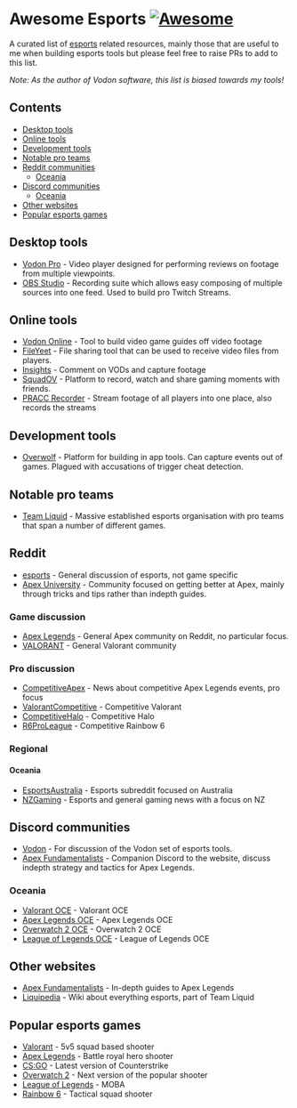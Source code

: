 # Awesome Esports [![Awesome](https://awesome.re/badge.svg)](https://awesome.re)

A curated list of [esports](https://en.wikipedia.org/wiki/Esports) related resources, mainly those that are useful to me when building esports tools but please feel free to raise PRs to add to this list.

*Note: As the author of Vodon software, this list is biased towards my tools!*

## Contents

- [Desktop tools](#desktop-tools)
- [Online tools](#online-tools)
- [Development tools](#development-tools)
- [Notable pro teams](#notable-pro-teams)
- [Reddit communities](#reddit-communites)
  - [Oceania](#oceania)
- [Discord communities](#discord-communites)
  - [Oceania](#oceania-1)
- [Other websites](#other-websites)
- [Popular esports games](#popular-esports-games)

## Desktop tools
- [Vodon Pro](https://github.com/Rodeoclash/vodon-pro) - Video player designed for performing reviews on footage from multiple viewpoints.
- [OBS Studio](https://obsproject.com/) - Recording suite which allows easy composing of multiple sources into one feed. Used to build pro Twitch Streams.

## Online tools
- [Vodon Online](https://online.vodon.gg/) - Tool to build video game guides off video footage
- [FileYeet](https://www.fileyeet.io/) - File sharing tool that can be used to receive video files from players.
- [Insights](https://insights.gg/) - Comment on VODs and capture footage
- [SquadOV](https://www.squadov.gg/) - Platform to record, watch and share gaming moments with friends.
- [PRACC Recorder](https://pracc.com/recorder) - Stream footage of all players into one place, also records the streams

## Development tools
- [Overwolf](https://www.overwolf.com/) - Platform for building in app tools. Can capture events out of games. Plagued with accusations of trigger cheat detection.

## Notable pro teams
- [Team Liquid](https://www.teamliquid.com/) - Massive established esports organisation with pro teams that span a number of different games.

## Reddit
- [esports](https://www.reddit.com/r/esports/) - General discussion of esports, not game specific
- [Apex University](https://www.reddit.com/r/apexuniversity/) - Community focused on getting better at Apex, mainly through tricks and tips rather than indepth guides.

### Game discussion
- [Apex Legends](https://www.reddit.com/r/apexlegends/) - General Apex community on Reddit, no particular focus.
- [VALORANT](https://www.reddit.com/r/VALORANT/) - General Valorant community

### Pro discussion
- [CompetitiveApex](https://www.reddit.com/r/CompetitiveApex/) - News about competitive Apex Legends events, pro focus
- [ValorantCompetitive](https://www.reddit.com/r/ValorantCompetitive/) - Competitive Valorant
- [CompetitiveHalo](https://www.reddit.com/r/CompetitiveHalo/) - Competitive Halo
- [R6ProLeague](https://www.reddit.com/r/R6ProLeague/) - Competitive Rainbow 6

### Regional

#### Oceania
- [EsportsAustralia](https://www.reddit.com/r/esportsaustralia/) - Esports subreddit focused on Australia
- [NZGaming](https://www.reddit.com/r/nzgaming/) - Esports and general gaming news with a focus on NZ

## Discord communities
- [Vodon](https://discord.gg/EaJdhHtZEk) - For discussion of the Vodon set of esports tools.
- [Apex Fundamentalists](https://discord.com/invite/PnfcdQZ8ry) - Companion Discord to the website, discuss indepth strategy and tactics for Apex Legends.

### Oceania
- [Valorant OCE](https://discord.com/invite/valorantoce) - Valorant OCE
- [Apex Legends OCE](https://discord.com/invite/NxhCGeK) - Apex Legends OCE
- [Overwatch 2 OCE](https://discord.gg/kqE6XUaheR) - Overwatch 2 OCE
- [League of Legends OCE](https://discord.gg/7aDqFpt) - League of Legends OCE

## Other websites
- [Apex Fundamentalists](https://apexfundamentalists.com/) - In-depth guides to Apex Legends
- [Liquipedia](https://liquipedia.net/) - Wiki about everything esports, part of Team Liquid

## Popular esports games
- [Valorant](https://playvalorant.com) - 5v5 squad based shooter
- [Apex Legends](https://www.ea.com/en-au/games/apex-legends) - Battle royal hero shooter
- [CS:GO](https://store.steampowered.com/app/730/CounterStrike_Global_Offensive/) - Latest version of Counterstrike
- [Overwatch 2](https://playoverwatch.com/en-us/) - Next version of the popular shooter
- [League of Legends](https://www.leagueoflegends.com/en-au/) - MOBA
- [Rainbow 6](https://www.ubisoft.com/en-au/game/rainbow-six/siege) - Tactical squad shooter
